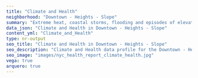 ```yaml
---
title: "Climate and Health"
neighborhood: "Downtown - Heights - Slope"
summary: "Extreme heat, coastal storms, flooding and episodes of elevated ozone are climate-related hazards that may increase with climate change and have important public health impacts in New York City. Extreme weather can cause power outages, which also threaten public health. This report provides neighborhood indicators of climate-related hazards, vulnerability and health impacts."
data_json: "Climate and Health in Downtown - Heights - Slope"
content_yml: "Climate_and_Health"
type: nr-output
seo_title: "Climate and Health in Downtown - Heights - Slope"
seo_description: "Climate and Health data profile for the Downtown - Heights - Slope neighborhood of NYC."
seo_image: "images/nyc_health_report_climate_health.jpg"
vega: true
arquero: true
---
```

